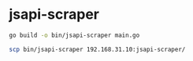 # jsapi-scraper

```sh
go build -o bin/jsapi-scraper main.go

scp bin/jsapi-scraper 192.168.31.10:jsapi-scraper/
```
